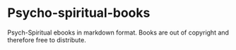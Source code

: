 # Psycho-spiritual-books
Psych-Spiritual ebooks in markdown format. Books are out of copyright and therefore free to distribute.
